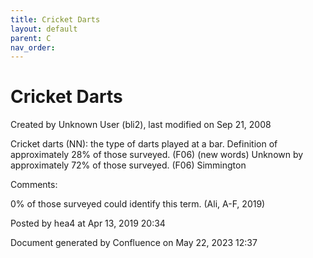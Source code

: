 ```yaml
---
title: Cricket Darts
layout: default
parent: C
nav_order:
---
```


# Cricket Darts

Created by  Unknown User (bli2), last modified on Sep 21, 2008

Cricket darts (NN): the type of darts played at a bar. Definition of approximately 28% of those surveyed. (F06) (new words) Unknown by approximately 72% of those surveyed. (F06) Simmington

Comments:

0% of those surveyed could identify this term. (Ali, A-F, 2019)

Posted by hea4 at Apr 13, 2019 20:34

Document generated by Confluence on May 22, 2023 12:37


